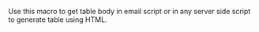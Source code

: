 Use this macro to get table body in email script or in any server side script to generate table using HTML.
